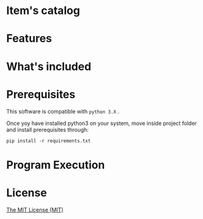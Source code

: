 # Item's catalog

# Features

# What's included

# Prerequisites

This software is compatible with `python 3.X` .

Once yoy have installed python3 on your system, move inside project folder and install prerequisites through:
```
pip install -r requirements.txt
```

# Program Execution

# License

[The MIT License (MIT)][1]

[1]: LICENSE

